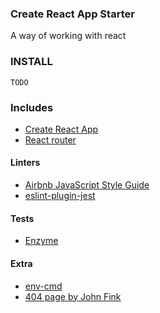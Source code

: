 ### Create React App Starter
A way of working with react

### INSTALL

```
TODO
```

### Includes
* [Create React App](https://github.com/facebook/create-react-app)
* [React router](https://reacttraining.com/react-router/web/guides/quick-start)

#### Linters
* [Airbnb JavaScript Style Guide](https://github.com/airbnb/javascript)
* [eslint-plugin-jest](https://github.com/jest-community/eslint-plugin-jest)

#### Tests
* [Enzyme](https://airbnb.io/enzyme)

#### Extra
* [env-cmd](https://github.com/toddbluhm/env-cmd)
* [404 page by John Fink](https://gist.github.com/ilhamgusti/51c014c4691eb0284d43f597637756e0)
